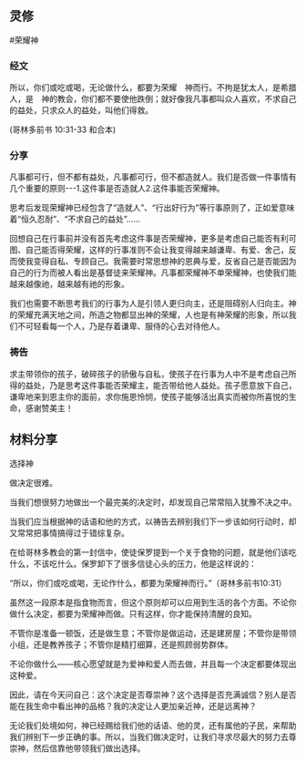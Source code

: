 ## 灵修
#荣耀神
### 经文

所以，你们或吃或喝，无论做什么，都要为荣耀　神而行。不拘是犹太人，是希腊人，是　神的教会，你们都不要使他跌倒；就好像我凡事都叫众人喜欢，不求自己的益处，只求众人的益处，叫他们得救。

(哥林多前书 10:31-33 和合本)

### 分享

凡事都可行，但不都有益处，凡事都可行，但不都造就人。我们是否做一件事情有几个重要的原则---1.这件事是否造就人2.这件事能否荣耀神。

思考后发现荣耀神已经包含了“造就人”、“行出好行为”等行事原则了，正如爱意味着“恒久忍耐”、“不求自己的益处”......

回想自己在行事前并没有首先考虑这件事是否荣耀神，更多是考虑自己能否有利可图、自己能否得荣耀，这样的行事准则不会让我变得越来越谦卑、有爱、舍己，反而使我变得自私、专顾自己。我需要时常思想神的恩典与爱，反省自己是否能因为自己的行为而被人看出是基督徒来荣耀神。凡事都荣耀神不单荣耀神，也使我们能越来越像祂，越来越有祂的形象。

我们也需要不断思考我们的行事为人是引领人更归向主，还是阻碍别人归向主。神的荣耀充满天地之间，所造之物都显出神的荣耀，人也是有神荣耀的形象，所以我们不可轻看每一个人，乃是存着谦卑、服侍的心去对待他人。

### 祷告

求主带领你的孩子，破碎孩子的骄傲与自私，使孩子在行事为人中不是考虑自己所得的益处，乃是思考这件事能否荣耀主，能否带给他人益处。孩子愿意放下自己，谦卑地来到恩主你的面前，求你施恩怜悯，使孩子能够活出真实而被你所喜悦的生命，感谢赞美主！

## 材料分享

选择神

做决定很难。

当我们想很努力地做出一个最完美的决定时，却发现自己常常陷入犹豫不决之中。

当我们应当根据神的话语和他的方式，以祷告去辨别我们下一步该如何行动时，却又常常把事情搞得过于错综复杂。

在给哥林多教会的第一封信中，使徒保罗提到一个关于食物的问题，就是他们该吃什么，不该吃什么。保罗卸下了很多信徒心头的压力，他是这样说的：

“所以，你们或吃或喝，无论作什么，都要为荣耀神而行。”（‭‭哥林多前书10:31）‬

虽然这一段原本是指食物而言，但这个原则却可以应用到生活的各个方面。不论你做什么决定，都要为荣耀神而做。只有这样，你才能保持清醒的良知。

不管你是准备一顿饭，还是做生意；不管你是做运动，还是建房屋；不管你是带领小组，还是教养孩子；不管你是精打细算，还是照顾弱势群体。

不论你做什么——核心愿望就是为爱神和爱人而去做，并且每一个决定都要体现出这种爱。

因此，请在今天问自己：这个决定是否尊崇神？这个选择是否充满诚信？别人是否能在我生命中看出神的品格？我的决定让人更加亲近神，还是远离神？

无论我们处境如何，神已经赐给我们他的话语、他的灵，还有属他的子民，来帮助我们辨别下一步正确的事。所以，当我们做决定时，让我们寻求尽最大的努力去尊崇神，然后信靠他带领我们做出选择。